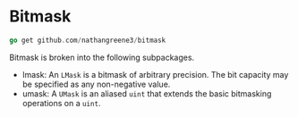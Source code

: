 # Bitmask

```go
go get github.com/nathangreene3/bitmask
```

Bitmask is broken into the following subpackages.

* lmask: An `LMask` is a bitmask of arbitrary precision. The bit capacity may be specified as any non-negative value.
* umask: A `UMask` is an aliased `uint` that extends the basic bitmasking operations on a `uint`.
